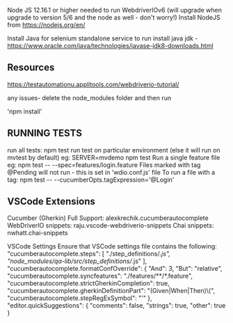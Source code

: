 Node JS 12.16.1 or higher needed to run WebdriverIOv6 (will upgrade when upgrade to version 5/6 and the node as well - don't worry!)
Install NodeJS from  https://nodejs.org/en/

Install Java for selenium standalone service to run
install java jdk - https://www.oracle.com/java/technologies/javase-jdk8-downloads.html


## Resources
https://testautomationu.applitools.com/webdriverio-tutorial/

any issues- delete the node_modules folder and then run 

'npm install' 

## RUNNING TESTS
run all tests: npm test
run test on particular environment (else it will run on mvtest by default) eg: SERVER=mvdemo npm test 
Run a single feature file eg: npm test -- --spec=features/login.feature
Files marked with tag @Pending will not run - this is set in 'wdio.conf.js' file
To run a file with a tag: npm test -- --cucumberOpts.tagExpression='@Login'

## VSCode Extensions
Cucumber (Gherkin) Full Support:  alexkrechik.cucumberautocomplete
WebDriverIO snippets: raju.vscode-webdriverio-snippets
Chai snippets: nwhatt.chai-snippets

VSCode Settings
Ensure that VSCode settings file contains the following:
"cucumberautocomplete.steps": [
        "./step_definitions/*.js",
        "node_modules/qa-lib/src/step_definitions/*.js"
    ],
    "cucumberautocomplete.formatConfOverride": {
        "And": 3,
        "But": "relative",
        "cucumberautocomplete.syncfeatures": "./features/**/*.feature",
        "cucumberautocomplete.strictGherkinCompletion": true,
        "cucumberautocomplete.gherkinDefinitionPart": "(Given|When|Then)\\(",
        "cucumberautocomplete.stepRegExSymbol": "'"
    },
    "editor.quickSuggestions": {
        "comments": false,
        "strings": true,
        "other": true
    }